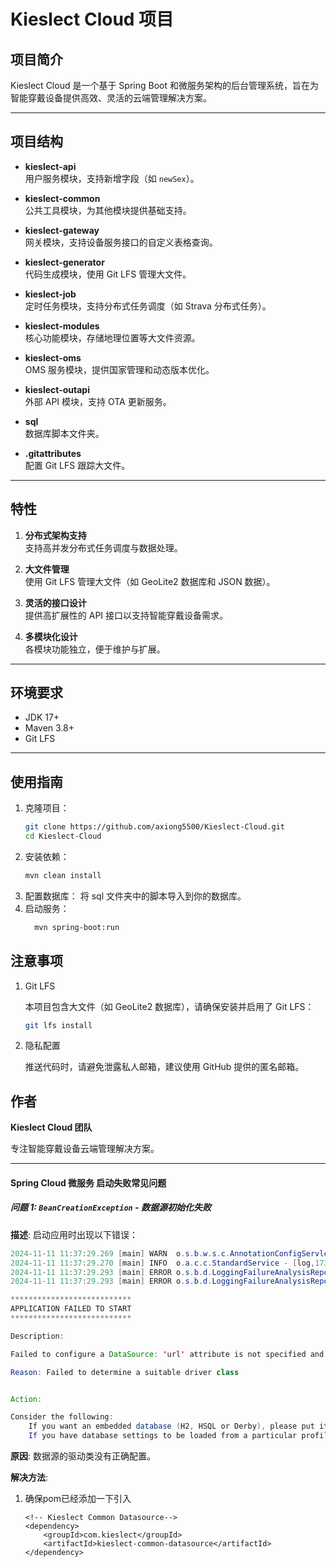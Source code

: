 # Kieslect Cloud 项目

## 项目简介
Kieslect Cloud 是一个基于 Spring Boot 和微服务架构的后台管理系统，旨在为智能穿戴设备提供高效、灵活的云端管理解决方案。

---

## 项目结构
- **kieslect-api**  
  用户服务模块，支持新增字段（如 `newSex`）。

- **kieslect-common**  
  公共工具模块，为其他模块提供基础支持。

- **kieslect-gateway**  
  网关模块，支持设备服务接口的自定义表格查询。

- **kieslect-generator**  
  代码生成模块，使用 Git LFS 管理大文件。

- **kieslect-job**  
  定时任务模块，支持分布式任务调度（如 Strava 分布式任务）。

- **kieslect-modules**  
  核心功能模块，存储地理位置等大文件资源。

- **kieslect-oms**  
  OMS 服务模块，提供国家管理和动态版本优化。

- **kieslect-outapi**  
  外部 API 模块，支持 OTA 更新服务。

- **sql**  
  数据库脚本文件夹。

- **.gitattributes**  
  配置 Git LFS 跟踪大文件。

---

## 特性
1. **分布式架构支持**  
   支持高并发分布式任务调度与数据处理。

2. **大文件管理**  
   使用 Git LFS 管理大文件（如 GeoLite2 数据库和 JSON 数据）。

3. **灵活的接口设计**  
   提供高扩展性的 API 接口以支持智能穿戴设备需求。

4. **多模块化设计**  
   各模块功能独立，便于维护与扩展。

---

## 环境要求
- JDK 17+
- Maven 3.8+
- Git LFS

---

## 使用指南
1. 克隆项目：
   ```bash
   git clone https://github.com/axiong5500/Kieslect-Cloud.git
   cd Kieslect-Cloud
   ```
2. 安装依赖：   
   ```bash
   mvn clean install
   ```
3. 配置数据库： 将 sql 文件夹中的脚本导入到你的数据库。
4. 启动服务：
   ```bash
     mvn spring-boot:run 
   ```
   
## 注意事项
1. Git LFS 

   本项目包含大文件（如 GeoLite2 数据库），请确保安装并启用了 Git LFS：
   ```bash
   git lfs install
   ```
2. 隐私配置

   推送代码时，请避免泄露私人邮箱，建议使用 GitHub 提供的匿名邮箱。

## 作者
**Kieslect Cloud 团队**

专注智能穿戴设备云端管理解决方案。






---


#### Spring Cloud 微服务 启动失败常见问题

##### 问题 1: `BeanCreationException` - 数据源初始化失败
**描述**: 启动应用时出现以下错误：
``` java
2024-11-11 11:37:29.269 [main] WARN  o.s.b.w.s.c.AnnotationConfigServletWebServerApplicationContext - [refresh,592] - Exception encountered during context initialization - cancelling refresh attempt: org.springframework.beans.factory.UnsatisfiedDependencyException: Error creating bean with name 'stravaOAuthController': Unsatisfied dependency expressed through field 'stravaTokenInfoService': Error creating bean with name 'stravaTokenInfoServiceImpl': Unsatisfied dependency expressed through field 'baseMapper': Error creating bean with name 'stravaTokenInfoMapper' defined in file [D:\IdeaProjects\Kieslect-Cloud\kieslect-modules\kieslect-auth\target\classes\com\kieslect\auth\mapper\StravaTokenInfoMapper.class]: Unsatisfied dependency expressed through bean property 'sqlSessionFactory': Error creating bean with name 'sqlSessionFactory' defined in class path resource [com/baomidou/mybatisplus/autoconfigure/MybatisPlusAutoConfiguration.class]: Unsatisfied dependency expressed through method 'sqlSessionFactory' parameter 0: Error creating bean with name 'dataSource' defined in class path resource [org/springframework/boot/autoconfigure/jdbc/DataSourceConfiguration$Hikari.class]: Failed to instantiate [com.zaxxer.hikari.HikariDataSource]: Factory method 'dataSource' threw exception with message: Failed to determine a suitable driver class
2024-11-11 11:37:29.270 [main] INFO  o.a.c.c.StandardService - [log,173] - Stopping service [Tomcat]
2024-11-11 11:37:29.293 [main] ERROR o.s.b.d.LoggingFailureAnalysisReporter - [report,40] - 
2024-11-11 11:37:29.293 [main] ERROR o.s.b.d.LoggingFailureAnalysisReporter - [report,40] - 

***************************
APPLICATION FAILED TO START
***************************

Description:

Failed to configure a DataSource: 'url' attribute is not specified and no embedded datasource could be configured.

Reason: Failed to determine a suitable driver class


Action:

Consider the following:
	If you want an embedded database (H2, HSQL or Derby), please put it on the classpath.
	If you have database settings to be loaded from a particular profile you may need to activate it (the profiles prod are currently active).
```
**原因**: 数据源的驱动类没有正确配置。

**解决方法**:

1. 确保pom已经添加一下引入
    ```properties
    <!-- Kieslect Common Datasource-->
    <dependency>
        <groupId>com.kieslect</groupId>
        <artifactId>kieslect-common-datasource</artifactId>
    </dependency>
   ```
